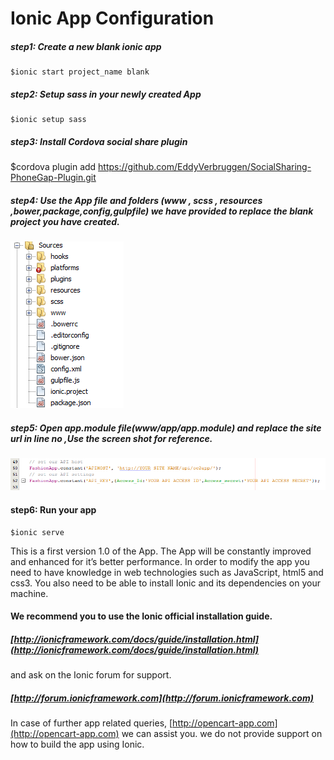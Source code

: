 # Ionic App Configuration 

##### step1:  Create a new blank ionic app 

    $ionic start project_name blank
	  
##### step2:  Setup sass in your newly created App
 
    $ionic setup sass 

##### step3:  Install Cordova social share plugin

 $cordova plugin add https://github.com/EddyVerbruggen/SocialSharing-PhoneGap-Plugin.git
	   
##### step4:  Use the App file and folders (www , scss , resources ,bower,package,config,gulpfile) we have provided to replace the blank project you have created.

  ![alt text](/img/a_1.png "folder structure")
		
##### step5:  Open app.module file(www/app/app.module) and replace the site url in line no ,Use the screen shot for reference.

  ![alt text](/img/a_2.png "access configuration")

#### step6:  Run your app
    $ionic serve 


This is a first version 1.0 of the App. The App will be constantly improved and enhanced for it’s better performance. In order to modify the app you need to have knowledge in web technologies such as JavaScript, html5 and css3. You also need to be able to install Ionic and its dependencies on your machine. 

#### We recommend you to use the Ionic official installation guide.

##### [http://ionicframework.com/docs/guide/installation.html](http://ionicframework.com/docs/guide/installation.html)

 and ask on the Ionic forum for support.

##### [http://forum.ionicframework.com](http://forum.ionicframework.com)

In case of further app related queries, [http://opencart-app.com](http://opencart-app.com) we can assist you. we do not provide support on how to build the app using Ionic.